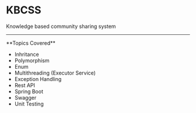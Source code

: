 # KBCSS
Knowledge based community sharing system
<hr>
**Topics Covered**
 <ul>
 <li>Inhritance</li>
 <li>Polymorphism</li>
 <li>Enum</li>
 <li>Multithreading (Executor Service)</li>
 <li>Exception Handling</li>
 <li>Rest API</li>
 <li>Spring Boot</li>
 <li>Swagger</li>
 <li>Unit Testing</li>
 
 </ul>
